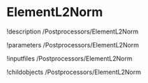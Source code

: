 <!-- MOOSE Documentation Stub: Remove this when content is added. -->

# ElementL2Norm
!description /Postprocessors/ElementL2Norm

!parameters /Postprocessors/ElementL2Norm

!inputfiles /Postprocessors/ElementL2Norm

!childobjects /Postprocessors/ElementL2Norm
